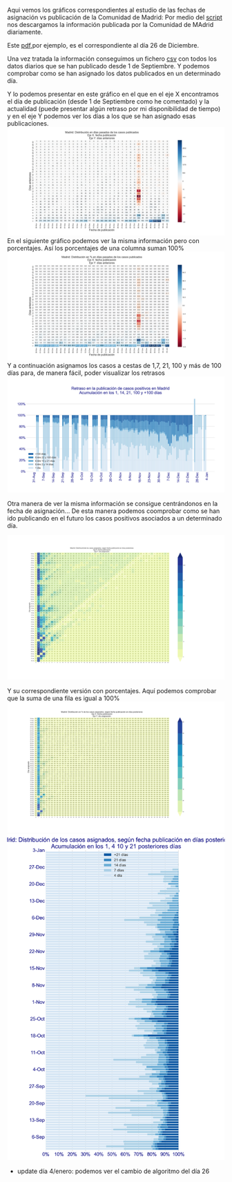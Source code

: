 Aqui vemos los gráficos correspondientes al estudio de las fechas de asignación vs publicación de la Comunidad de Madrid:
Por medio del [script](https://github.com/mharias/covid/blob/master/IA14_madrid/analisis_AI14_Madrid_incv1.ipynb) nos descargamos la información publicada por la Comunidad de MAdrid diariamente.

Este [pdf](https://www.comunidad.madrid/sites/default/files/doc/sanidad/201226_cam_covid19.pdf),por ejemplo, es el correspondiente al día 26 de Diciembre.


Una vez tratada la información conseguimos un fichero [csv](https://github.com/mharias/covid/blob/master/IA14_madrid/csv/numeros_madrid_tabla.csv) con todos los datos diarios que se han publicado desde 1 de Septiembre. Y podemos comprobar como se han asignado los datos publicados en un determinado día.

Y lo podemos presentar en este gráfico en el que en el eje X encontramos el día de publicación (desde 1 de Septiembre como he comentado) y la actualidad (puede presentar algún retraso por mi disponibilidad de tiempo) y en el eje Y podemos ver los días a los que se han asignado esas publicaciones.
![Estado por provincias](https://github.com/mharias/covid/blob/master/IA14_madrid/imagenes/distribucion_madrid.png)
En el siguiente gráfico podemos ver la misma información pero con porcentajes. Así los porcentajes de una columna suman 100%
![Estado por provincias](https://github.com/mharias/covid/blob/master/IA14_madrid/imagenes/distribucion_madrid_pct.png)
Y a continuación asignamos los casos a cestas de 1,7, 21, 100 y más de 100 días para, de manera fácil, poder visualizar los retrasos
![Estado por provincias](https://github.com/mharias/covid/blob/master/IA14_madrid/imagenes/casos+distri_madrid.png)

Otra manera de ver la misma información se consigue centrándonos en la fecha de asignación...
De esta manera podemos coomprobar como se han ido publicando en el futuro los casos positivos asociados a un determinado día.

![Estado por provincias](https://github.com/mharias/covid/blob/master/IA14_madrid/imagenes/distribucion_asignados_madrid.png)

Y su correspondiente versión con porcentajes. Aquí podemos comprobar que la suma de una fila es igual a 100%
![Estado por provincias](https://github.com/mharias/covid/blob/master/IA14_madrid/imagenes/distribucion_asignados_pct_madrid_pct.png)
![Estado por provincias](https://github.com/mharias/covid/blob/master/IA14_madrid/imagenes/resumen_asignados_madrid.png)


* update día 4/enero: podemos ver el cambio de algoritmo del día 26
